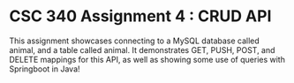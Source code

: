 <h1>CSC 340 Assignment 4 : CRUD API</h1>

<p>This assignment showcases connecting to a MySQL database called animal, and a table called animal. It demonstrates GET, PUSH, POST, and DELETE mappings for this API, as well as showing some use of queries with Springboot in Java!</p>
